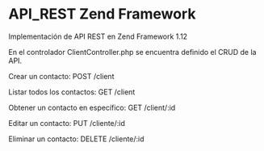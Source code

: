 # API_REST Zend Framework
Implementación de API REST en Zend Framework 1.12

En el controlador ClientController.php se encuentra definido el CRUD de la API.

Crear un contacto:
POST  /client

Listar todos los contactos:
GET  /client 

Obtener un contacto en específico:
GET  /client/:id

Editar un contacto:
PUT  /cliente/:id

Eliminar un contacto:
DELETE  /cliente/:id




